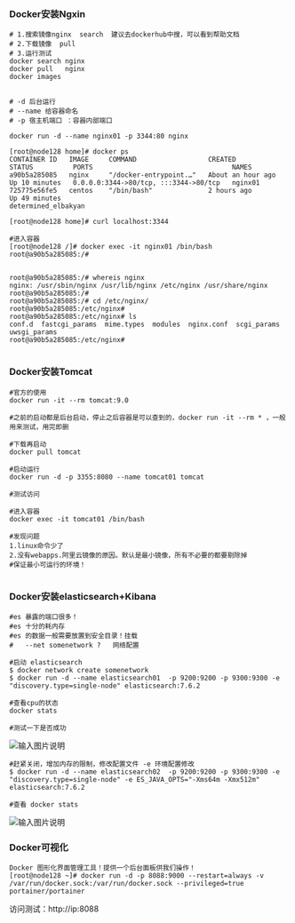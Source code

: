 ### **Docker安装Ngxin** 

```
# 1.搜索镜像nginx  search  建议去dockerhub中搜，可以看到帮助文档
# 2.下载镜像  pull
# 3.运行测试
docker search nginx
docker pull   nginx
docker images


# -d 后台运行
# --name 给容器命名
# -p 宿主机端口 ：容器内部端口

docker run -d --name nginx01 -p 3344:80 nginx

[root@node128 home]# docker ps
CONTAINER ID   IMAGE     COMMAND                  CREATED             STATUS          PORTS                                   NAMES
a90b5a285085   nginx     "/docker-entrypoint.…"   About an hour ago   Up 10 minutes   0.0.0.0:3344->80/tcp, :::3344->80/tcp   nginx01
725775e56fe5   centos    "/bin/bash"              2 hours ago         Up 49 minutes                                           determined_elbakyan

[root@node128 home]# curl localhost:3344

#进入容器
[root@node128 /]# docker exec -it nginx01 /bin/bash
root@a90b5a285085:/#


root@a90b5a285085:/# whereis nginx
nginx: /usr/sbin/nginx /usr/lib/nginx /etc/nginx /usr/share/nginx
root@a90b5a285085:/#
root@a90b5a285085:/# cd /etc/nginx/
root@a90b5a285085:/etc/nginx#
root@a90b5a285085:/etc/nginx# ls
conf.d  fastcgi_params  mime.types  modules  nginx.conf  scgi_params  uwsgi_params
root@a90b5a285085:/etc/nginx#


```
### **Docker安装Tomcat** 

```
#官方的使用
docker run -it --rm tomcat:9.0

#之前的启动都是后台启动，停止之后容器是可以查到的，docker run -it --rm * ，一般用来测试，用完即删

#下载再启动 
docker pull tomcat

#启动运行
docker run -d -p 3355:8080 --name tomcat01 tomcat

#测试访问

#进入容器
docker exec -it tomcat01 /bin/bash

#发现问题 
1.linux命令少了
2.没有webapps.阿里云镜像的原因。默认是最小镜像，所有不必要的都要剔除掉
#保证最小可运行的环境！


```

### **Docker安装elasticsearch+Kibana** 

```
#es 暴露的端口很多！
#es 十分的耗内存
#es 的数据一般需要放置到安全目录！挂载
#   --net somenetwork ?   网络配置

#启动 elasticsearch
$ docker network create somenetwork
$ docker run -d --name elasticsearch01  -p 9200:9200 -p 9300:9300 -e "discovery.type=single-node" elasticsearch:7.6.2

#查看cpu的状态
docker stats

#测试一下是否成功

```

![输入图片说明](https://images.gitee.com/uploads/images/2021/1011/140420_ecc58101_5296156.png "屏幕截图.png")

```
#赶紧关闭，增加内存的限制，修改配置文件 -e 环境配置修改
$ docker run -d --name elasticsearch02  -p 9200:9200 -p 9300:9300 -e "discovery.type=single-node" -e ES_JAVA_OPTS="-Xms64m -Xmx512m"  elasticsearch:7.6.2

#查看 docker stats
```
![输入图片说明](https://images.gitee.com/uploads/images/2021/1011/141917_77fd8922_5296156.png "屏幕截图.png")
### **Docker可视化** 


```
Docker 图形化界面管理工具！提供一个后台面板供我们操作！
[root@node128 ~]# docker run -d -p 8088:9000 --restart=always -v /var/run/docker.sock:/var/run/docker.sock --privileged=true portainer/portainer
```
访问测试：http://ip:8088



